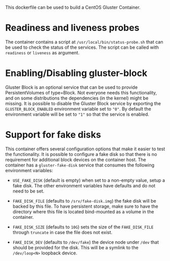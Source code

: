 This dockerfile can be used to build a CentOS Gluster Container.

# Readiness and liveness probes

The container contains a script at `/usr/local/bin/status-probe.sh` that can be
used to check the status of the services. The script can be called with
`readiness` or `liveness` as argument.

# Enabling/Disabling gluster-block

Gluster Block is an optional service that can be used to provide
PersistentVolumes of type=Block. Not everyone needs this functionality, and on
some distributions the dependencies (in the kernel) might be missing. It is
possible to disable the Gluster Block service by exporting the
`GLUSTER_BLOCK_ENABLED` environment variable set to `"0"`. By default the
environment variable will be set to `"1"` so that the service is enabled.

# Support for fake disks

This container offers several configuration options that make it easier to test
the functionality. It is possible to configure a fake disk so that there is no
requirement for additional block devices on the container host. The container
has a `gluster-fake-disk` service that consumes the following environment
variables:

- `USE_FAKE_DISK` (default is empty) when set to a non-empty value, setup a
  fake disk. The other environment variables have defaults and do not need to
  be set.

- `FAKE_DISK_FILE` (defaults to `/srv/fake-disk.img`) the fake disk will be
  backed by this file. To have persistent storage, make sure to have the
  directory where this file is located bind-mounted as a volume in the
  container.

- `FAKE_DISK_SIZE` (defaults to `10G`) sets the size of the `FAKE_DISK_FILE`
  through `truncate` in case the file does not exist.

- `FAKE_DISK_DEV` (defaults to `/dev/fake`) the device node under `/dev` that
  should be provided for the disk. This will be a symlink to the `/dev/loop<N>`
  loopback device.

